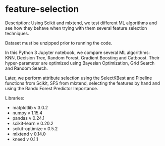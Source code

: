 # feature-selection
Description: Using Scikit and mlxtend, we test different ML algorithms and see how they behave when trying with them several feature selection techniques.

Dataset must be unzipped prior to running the code.

In this Python 3 Jupyter notebook, we compare several ML algorithms: KNN, Decision Tree, Random Forest, Gradient Boosting and Catboost. Their hyper-parameter are optimized using Bayesian Optimization, Grid Search and Random Search. 

Later, we perform attribute selection using the SelectKBest and Pipeline functions from Scikit, SFS from mlxtend, selecting the features by hand and using the Rando Forest Predictor Importance. 

Libraries: 
 + matplotlib v 3.0.2
 + numpy v 1.15.4
 + pandas v 0.24.1
 + scikit-learn v 0.20.2
 + scikit-optimize v 0.5.2
 + mlxtend v 0.14.0
 + kneed v 0.1.1
